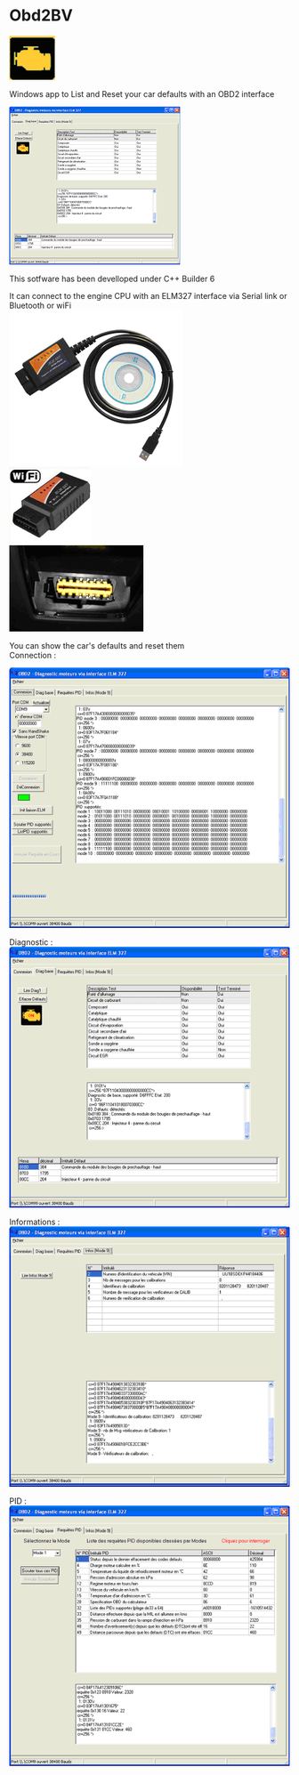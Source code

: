 # Obd2BV
![Image](OBD2_light.PNG)

Windows app to List and Reset your car defaults with an OBD2 interface  <br>

![Image](image1.PNG)

This sotfware has been develloped under C++ Builder 6

It can connect to the engine CPU with an ELM327 interface via Serial link or Bluetooth or wiFi <br>
![Image](OBD2_USB_interface.PNG) <br>
![Image](OBD2_BlueTooth_interface.PNG) <br>
![Image](OBD2_connector.PNG) <br>

You can show the car's defaults and reset them <br>
Connection : <br>

![Image](Connection_page.PNG) <br>

Diagnostic : <br>
![Image](Diag_page.PNG)

Informations : <br>
![Image](Info_mode_page.PNG)

PID :  <br>
![Image](PID_page.PNG)

